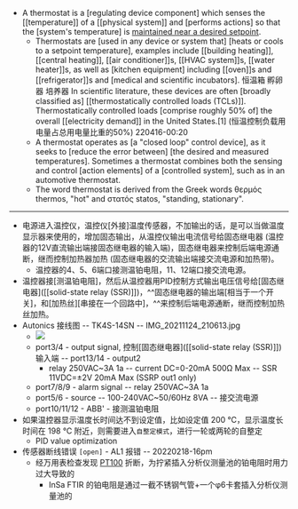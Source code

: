 - A thermostat is a [regulating device component] which senses the [[temperature]] of a [[physical system]] and [performs actions] so that the [system's temperature] is [maintained near a desired setpoint]([[setpoint]]).
    - Thermostats are [used in any device or system that] [heats or cools to a setpoint temperature], examples include [[building heating]], [[central heating]], [[air conditioner]]s, [[HVAC system]]s, [[water heater]]s, as well as [kitchen equipment] including [[oven]]s and [[refrigerator]]s and [medical and scientific incubators]. 恒温箱 孵卵器 培养器 In scientific literature, these devices are often [broadly classified as] [[thermostatically controlled loads (TCLs)]]. Thermostatically controlled loads [comprise roughly 50% of] the overall [[electricity demand]] in the United States.[1]
(恒温控制负载用电量占总用电量比重的50%)
220416-00:20
    - A thermostat operates as [a "closed loop" control device], as it seeks to [reduce the error between] [the desired and measured temperatures]. Sometimes a thermostat combines both the sensing and control [action elements] of a [controlled system], such as in an automotive thermostat.
    - The word thermostat is derived from the Greek words θερμός thermos, "hot" and στατός statos, "standing, stationary".
- ---
- 电源进入温控仪，温控仪[外接]温度传感器，不加输出的话，是可以当做温度显示器来使用的，增加固态输出，从温控仪输出电流信号给固态继电器 (温控器的12V直流输出端接固态继电器的输入端)，固态继电器来控制后端电源通断，继而控制加热器加热 (固态继电器的交流输出端接交流电源和加热带)。
    - 温控器的4、5、6端口接测温铂电阻，11、12端口接交流电源。
- 温控器接[测温铂电阻]，然后从温控器用PID控制方式输出电压信号给[固态继电器]([[solid-state relay (SSR)]])，^^固态继电器的输出端[相当于一个开关]，和[加热丝][串接在一个回路中]，^^来控制后端电源通断，继而控制加热丝加热。
- Autonics 接线图 -- TK4S-14SN -- IMG_20211124_210613.jpg
    - ![](https://firebasestorage.googleapis.com/v0/b/firescript-577a2.appspot.com/o/imgs%2Fapp%2FXELiu-NovaKG%2FPdWDzQhIuv.png?alt=media&token=bdaebe47-8b48-4049-9137-5797b3118b14)
    - port3/4 - output signal, 控制[固态继电器]([[solid-state relay (SSR)]])输入端 -- port13/14 - output2
        - relay 250VAC~3A 1a -- current DC=0-20mA 500Ω Max -- SSR 11VDC=±2V 20mA Max (SSRP out1 only)
    - port7/8/9 - alarm signal -- relay 250VAC~3A 1a
    - port5/6 - source -- 100-240VAC~50/60Hz 8VA -- 接交流电源
    - port10/11/12 - ABB' - 接测温铂电阻
- 如果温控器显示温度长时间达不到设定值，比如设定值 200 ℃，显示温度长时间在 198 ℃ 附近，则需要进入`自整定模式`，进行一轮或两轮的自整定
    - PID value optimization
- 传感器断线错误 `[open]` - AL1 报错 -- 20220218-16pm
    - 经万用表检查发现 [PT100](((Nz7KD56Ai))) 折断，为拧紧插入分析仪测量池的铂电阻时用力过大导致的 
        - InSa FTIR 的铂电阻是通过一截不锈钢气管+一个φ6卡套插入分析仪测量池的
